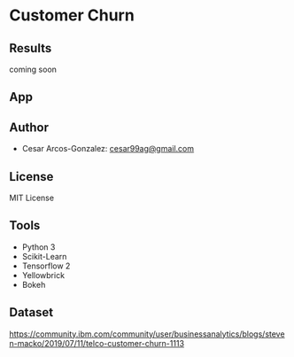 # Customer Churn 

## Results
coming soon
## App
## Author
- Cesar Arcos-Gonzalez: cesar99ag@gmail.com

## License 
MIT License

## Tools
- Python 3
- Scikit-Learn
- Tensorflow 2
- Yellowbrick
- Bokeh
## Dataset
https://community.ibm.com/community/user/businessanalytics/blogs/steven-macko/2019/07/11/telco-customer-churn-1113
